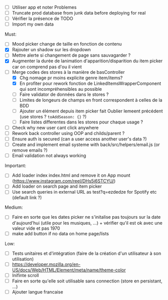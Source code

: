 - [ ] Utiliser app et noter Problemes
- [ ] Truncate prod database from junk data before deploying for real
- [ ] Vérifier la présence de TODO
- [ ] Import my own data

Must:
- [ ] Mood picker change de taille en fonction de contenu
- [x] Rajouter un shadow sur les dropdown
- [ ] Mettre alerte si changement de page sans sauvagarder ?
- [x] Augmenter la durée de lanimation d'apparition/disparition du item picker car on comprend pas d'ou il vient 
- [ ] Merge codes des stores à la manière de basController
  - [x] Chg nomage pr moins explicite genre item/items?
  - [x] En profiter pour rework fonction de LinkedItemsWrapperComponent qui sont incompréhensibles au possible
  - [ ] Faire validator de données dans le stores ?
  - [ ] Limites de longeurs de champs en front correspondent à celles de la BDD
  - [ ] Ajouter un élément depuis item picker fait Oublier lemeent précédent (use stores ? `toAddSeason: {}` ?)
  - [ ] Faire listes differentes dans les stores pour chaque usage ?
- [ ] Check why new user cant click anywhere
- [ ] Rework back controller using OOP and childs/parent ?
- [ ] Ensure auth is secured (can a user access another user's data ?)
- [ ] Create and implement email systeme with back/src/helpers/email.js (or remove emails ?)
- [ ] Email validation not always working

Important:
- [ ] Add loader index index.html and remove it on App mount (https://www.instagram.com/reel/DHs5i6STCYU/)
- [ ] Add loader on search page and item picker
- [ ] Use search queries in external URL as test?q=ezdedze for Spotify etc (default link ?)

Medium:
- [ ] Faire en sorte que les dates picker ne s'initalise pas toujours sur la date d'aujourd'hui (utile pour les musiques, …) + vérifier qu'il est ok avec une valeur vide et pas 1970
- [ ] make add button if no data on home page/lists

Low:
- [ ] Tests unitaires et d'intégration (faire de la création d'un utilisateur à son utilisation)
- [ ] https://developer.mozilla.org/en-US/docs/Web/HTML/Element/meta/name/theme-color
- [ ] Inifinte scroll
- [ ] Faire en sorte qu'elle soit utilisable sans connection (store en persistant, ...)
- [ ] Ajouter langue francaise
